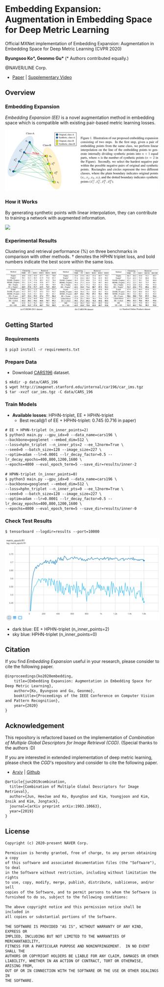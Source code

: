 # Embedding Expansion: Augmentation in Embedding Space for Deep Metric Learning

Official MXNet implementation of Embedding Expansion: Augmentation in Embedding Space for Deep Metric Learning (CVPR 2020)

**Byungsoo Ko\*, Geonmo Gu\*** (* Authors contributed equally.)

@NAVER/LINE Corp.

- [Paper](https://arxiv.org/abs/2003.02546) | [Supplementary Video](https://www.youtube.com/watch?v=5msMSXyQZ5U)

## Overview
### Embedding Expansion
*Embedding Expansion (EE)* is a novel augmentation method in embedding space which is compatible with existing pair-based metric learning losses.

<img src="figures/teaser.png">

### How it Works
By generating synthetic points with linear interpolation, they can contribute to training a network with augmented information.

<img src="figures/Supplementary_video.gif">

### Experimental Results
Clustering and retrieval performance (%) on three benchmarks in comparison with other methods. † denotes the HPHN triplet loss, and bold numbers indicate the best score within the same loss.

<img src="figures/results.png">

## Getting Started

### Requirements

```
$ pip3 install -r requirements.txt
```

### Prepare Data

+ Download [CARS196](https://ai.stanford.edu/~jkrause/cars/car_dataset.html) dataset.

```
$ mkdir -p data/CARS_196
$ wget http://imagenet.stanford.edu/internal/car196/car_ims.tgz
$ tar -xvzf car_ims.tgz -C data/CARS_196
```

### Train Models

- **Available losses**: HPHN-triplet, EE + HPHN-triplet
  - Best recall@1 of EE + HPHN-triplet: 0.745 (0.716 in paper)

```
# EE + HPHN-triplet (n_inner_points=2)
$ python3 main.py --gpu_idx=0 --data_name=cars196 \
--backbone=googlenet --embed_dim=512 \
--loss=hphn_triplet --n_inner_pts=2 --ee_l2norm=True \
--seed=0 --batch_size=128 --image_size=227 \
--optim=adam --lr=0.0001 --lr_decay_factor=0.5 --lr_decay_epochs=400,800,1200,1600 \
--epochs=4000 --eval_epoch_term=5 --save_dir=results/inner-2

# HPHN-triplet (n_inner_points=0)
$ python3 main.py --gpu_idx=0 --data_name=cars196 \
--backbone=googlenet --embed_dim=512 \
--loss=hphn_triplet --n_inner_pts=0 --ee_l2norm=True \
--seed=0 --batch_size=128 --image_size=227 \
--optim=adam --lr=0.0001 --lr_decay_factor=0.5 --lr_decay_epochs=400,800,1200,1600 \
--epochs=4000 --eval_epoch_term=5 --save_dir=results/inner-0
```


### Check Test Results
```
$ tensorboard --logdir=results --port=10000
```

<img src="figures/recall1_results.png" width="700">

- dark blue: EE + HPHN-triplet (n_inner_points=2)
- sky blue: HPHN-triplet (n_inner_points=0)

 
## Citation
If you find *Embedding Expansion* useful in your research, please consider to cite the following paper.

```
@inproceedings{ko2020embedding,
    title={Embedding Expansion: Augmentation in Embedding Space for Deep Metric Learning},
    author={Ko, Byungsoo and Gu, Geonmo},
    booktitle={Proceedings of the IEEE Conference on Computer Vision and Pattern Recognition},
    year={2020}
}
```

## Acknowledgement
This repository is refactored based on the implementation of *Combination of Multiple Global Descriptors for Image Retrieval (CGD)*.
(Special thanks to the authors :D)

If you are interested in extended implementation of deep metric learning, please check the *CGD*'s repository and consider to cite the following paper.

- [Arxiv](https://arxiv.org/abs/1903.10663) | [Github](https://github.com/naver/cgd)

```
@article{jun2019combination,
  title={Combination of Multiple Global Descriptors for Image Retrieval},
  author={Jun, HeeJae and Ko, ByungSoo and Kim, Youngjoon and Kim, Insik and Kim, Jongtack},
  journal={arXiv preprint arXiv:1903.10663},
  year={2019}
}
```

## License

```
Copyright (c) 2020-present NAVER Corp.

Permission is hereby granted, free of charge, to any person obtaining a copy
of this software and associated documentation files (the "Software"), to deal
in the Software without restriction, including without limitation the rights
to use, copy, modify, merge, publish, distribute, sublicense, and/or sell
copies of the Software, and to permit persons to whom the Software is
furnished to do so, subject to the following conditions:

The above copyright notice and this permission notice shall be included in
all copies or substantial portions of the Software.

THE SOFTWARE IS PROVIDED "AS IS", WITHOUT WARRANTY OF ANY KIND, EXPRESS OR
IMPLIED, INCLUDING BUT NOT LIMITED TO THE WARRANTIES OF MERCHANTABILITY,
FITNESS FOR A PARTICULAR PURPOSE AND NONINFRINGEMENT.  IN NO EVENT SHALL THE
AUTHORS OR COPYRIGHT HOLDERS BE LIABLE FOR ANY CLAIM, DAMAGES OR OTHER
LIABILITY, WHETHER IN AN ACTION OF CONTRACT, TORT OR OTHERWISE, ARISING FROM,
OUT OF OR IN CONNECTION WITH THE SOFTWARE OR THE USE OR OTHER DEALINGS IN
THE SOFTWARE.
```
